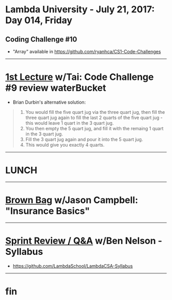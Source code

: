 # Lambda University - July 21, 2017: Day 014, Friday
## Coding Challenge #10
- "Array" available in https://github.com/ryanhca/CS1-Code-Challenges
***
# [1st Lecture](https://youtu.be/jVfmcDDC-lY) w/Tai: Code Challenge #9 review waterBucket
- Brian Durbin's alternative solution:
> 1. You would fill the five quart jug via the three quart jug, then fill the three quart jug again to fill the last 2 quarts of the five quart jug - this would leave 1 quart in the 3 quart jug.
> 2. You then empty the 5 quart jug, and fill it with the remaing 1 quart in the 3 quart jug.
> 3. Fill the 3 quart jug again and pour it into the 5 quart jug.
> 4. This would give you exactly 4 quarts.

***
# LUNCH
***
# [Brown Bag](VIDEO_RECORDED_NOT_POSTED) w/Jason Campbell: "Insurance Basics"
***
# [Sprint Review / Q&A](VIDEO_RECORDED_NOT_POSTED) w/Ben Nelson - Syllabus
- https://github.com/LambdaSchool/LambdaCSA-Syllabus
***
# fin
